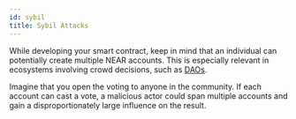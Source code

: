 ```yaml
---
id: sybil
title: Sybil Attacks
---
```


While developing your smart contract, keep in mind that an individual can potentially create multiple NEAR accounts. This is especially relevant in ecosystems involving crowd decisions, such as [DAOs](../../relevant-contracts/dao.md).

Imagine that you open the voting to anyone in the community. If each account can cast a vote, a malicious actor could span multiple accounts and gain a disproportionately large influence on the result.
